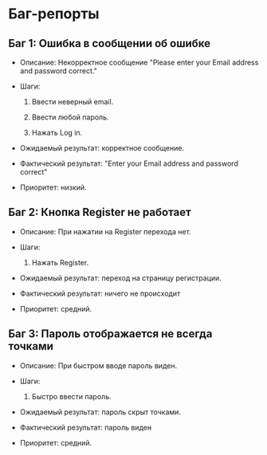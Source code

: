 # Баг-репорты

## Баг 1: Ошибка в сообщении об ошибке
- Описание: Некорректное сообщение "Please enter your Email address and password correct."
- Шаги:

  1. Ввести неверный email.

  2. Ввести любой пароль.

  3. Нажать Log in.
- Ожидаемый результат: корректное сообщение.
- Фактический результат: "Enter your Email address and password correct"
- Приоритет: низкий.

## Баг 2: Кнопка Register не работает
- Описание: При нажатии на Register перехода нет.
- Шаги:

  1. Нажать Register.
- Ожидаемый результат: переход на страницу регистрации.
- Фактический результат: ничего не происходит
- Приоритет: средний.

## Баг 3: Пароль отображается не всегда точками
- Описание: При быстром вводе пароль виден.
- Шаги:

  1. Быстро ввести пароль.
- Ожидаемый результат: пароль скрыт точками.
- Фактический результат: пароль виден
- Приоритет: средний.

